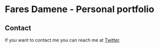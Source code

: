 # Fares Damene - Personal portfolio

## Contact

If you want to contact me you can reach me at [Twitter](https://www.twitter.com/loursbourg1).
